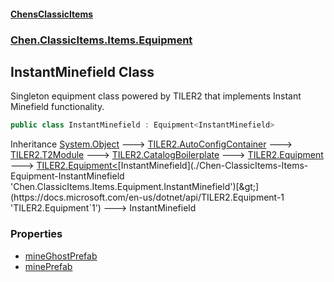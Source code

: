 
#### [ChensClassicItems](./index 'index')

### [Chen.ClassicItems.Items.Equipment](./Chen-ClassicItems-Items-Equipment 'Chen.ClassicItems.Items.Equipment')

## InstantMinefield Class
Singleton equipment class powered by TILER2 that implements Instant Minefield functionality.  
```csharp
public class InstantMinefield : Equipment<InstantMinefield>
```
Inheritance [System.Object](https://docs.microsoft.com/en-us/dotnet/api/System.Object 'System.Object') &#129106; [TILER2.AutoConfigContainer](https://docs.microsoft.com/en-us/dotnet/api/TILER2.AutoConfigContainer 'TILER2.AutoConfigContainer') &#129106; [TILER2.T2Module](https://docs.microsoft.com/en-us/dotnet/api/TILER2.T2Module 'TILER2.T2Module') &#129106; [TILER2.CatalogBoilerplate](https://docs.microsoft.com/en-us/dotnet/api/TILER2.CatalogBoilerplate 'TILER2.CatalogBoilerplate') &#129106; [TILER2.Equipment](https://docs.microsoft.com/en-us/dotnet/api/TILER2.Equipment 'TILER2.Equipment') &#129106; [TILER2.Equipment&lt;](https://docs.microsoft.com/en-us/dotnet/api/TILER2.Equipment-1 'TILER2.Equipment`1')[InstantMinefield](./Chen-ClassicItems-Items-Equipment-InstantMinefield 'Chen.ClassicItems.Items.Equipment.InstantMinefield')[&gt;](https://docs.microsoft.com/en-us/dotnet/api/TILER2.Equipment-1 'TILER2.Equipment`1') &#129106; InstantMinefield  

### Properties
- [mineGhostPrefab](./Chen-ClassicItems-Items-Equipment-InstantMinefield-mineGhostPrefab 'Chen.ClassicItems.Items.Equipment.InstantMinefield.mineGhostPrefab')
- [minePrefab](./Chen-ClassicItems-Items-Equipment-InstantMinefield-minePrefab 'Chen.ClassicItems.Items.Equipment.InstantMinefield.minePrefab')
